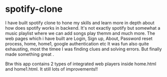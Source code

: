 # spotify-clone
I have built spotify clone to hone my skills and learn more in depth about how does spotify works in backend. 
It's not exactly spotify but somewhat a music playlist where we can add songs play themm and much more.
The web pages which i have built are Login, Sign up, About, Password reset process, home, home1, google authentication etc
It was fun also quite exhausting, most the timee I was finding clues and solving errors. But finally made something great .

Btw this app contains 2 types of integrated web players inside home.html and home1.html.
It still lots of improvements!!
